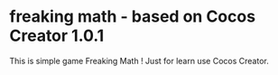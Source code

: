 # freaking math  - based on Cocos Creator 1.0.1
This is simple game Freaking Math ! Just for learn use Cocos Creator.
